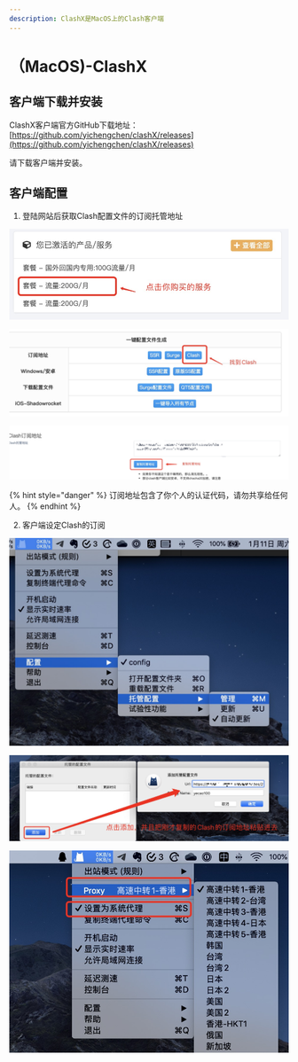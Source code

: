 ```yaml
---
description: ClashX是MacOS上的Clash客户端
---
```


# （MacOS\)-ClashX

## 客户端下载并安装

ClashX客户端官方GitHub下载地址：[https://github.com/yichengchen/clashX/releases](https://github.com/yichengchen/clashX/releases)

请下载客户端并安装。

## 客户端配置

1. 登陆网站后获取Clash配置文件的订阅托管地址

![&#x767B;&#x9646;&#x7F51;&#x7AD9;&#x540E;&#xFF0C;&#x70B9;&#x51FB;&#x4F60;&#x8D2D;&#x4E70;&#x7684;&#x670D;&#x52A1;](../.gitbook/assets/e2466959-5e18-4022-b643-16427f45e9ad.png)

![&#x5728;&#x4EA7;&#x54C1;&#x9875;&#x9762;&#x627E;&#x5230;Clash&#x7684;&#x8BA2;&#x9605;&#x6309;&#x94AE;](../.gitbook/assets/8b737b87-d960-4a15-bc7e-4e67154191c4.png)

![&#x590D;&#x5236;&#x53D6;&#x5F97;Clash&#x7684;&#x8BA2;&#x9605;&#x5730;&#x5740;](../.gitbook/assets/dc798f79-0f6d-4d48-bb0c-2d448958d9d2.png)

{% hint style="danger" %}
订阅地址包含了你个人的认证代码，请勿共享给任何人。
{% endhint %}

2. 客户端设定Clash的订阅

![](../.gitbook/assets/4e24d63d-6828-499e-8807-f2e05b99d235.png)

![&#x628A;&#x521A;&#x624D;&#x590D;&#x5236;&#x7684;Clash&#x7684;&#x8BA2;&#x9605;&#x5730;&#x5740;&#x7C98;&#x8D34;&#x8FDB;&#x53BB;&#x5E76;&#x786E;&#x8BA4;](../.gitbook/assets/a4edd0cb-e879-483b-8d19-4e7b15a64069.png)

![&#x786E;&#x8BA4;Proxy&#x6709;&#x9650;&#x4E86;&#x540E;&#xFF0C;&#x52FE;&#x9009;&#x201C;&#x8BBE;&#x7F6E;&#x4E3A;&#x7CFB;&#x7EDF;&#x4EE3;&#x7406;&#x201D;&#x5373;&#x53EF;&#x6B63;&#x5E38;&#x4E0A;&#x7F51;](../.gitbook/assets/5d4e1de0-b1fd-468d-855d-425912f98866.png)

